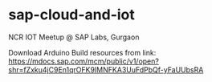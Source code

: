 # sap-cloud-and-iot
NCR IOT Meetup @ SAP Labs, Gurgaon

Download Arduino Build resources from link:
https://mdocs.sap.com/mcm/public/v1/open?shr=fZxku4jC9En1qrOFK9IMNFKA3UuFdPbQf-yFaUUbsRA
